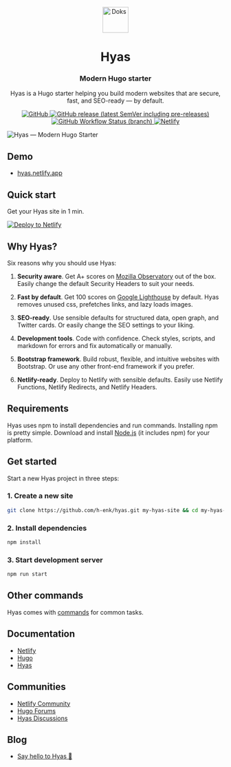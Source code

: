 <p align="center">
  <a href="https://gethyas.com/">
    <img alt="Doks" src="https://hyas.netlify.app/hyas.svg" width="60">
  </a>
</p>

<h1 align="center">
  Hyas
</h1>

<h3 align="center">
  Modern Hugo starter
</h3>

<p align="center">
  Hyas is a Hugo starter helping you build modern websites that are secure, fast, and SEO-ready — by default.
</p>

<p align="center">
  <a href="https://github.com/h-enk/hyas/blob/master/LICENSE">
    <img src="https://img.shields.io/github/license/h-enk/hyas?style=flat-square" alt="GitHub">
  </a>
  <a href="https://github.com/h-enk/hyas/releases">
    <img src="https://img.shields.io/github/v/release/h-enk/hyas?include_prereleases&style=flat-square"alt="GitHub release (latest SemVer including pre-releases)">
  </a>
  <a href="https://github.com/h-enk/hyas/actions?query=workflow%3A%22Hyas+CI%22">
    <img src="https://img.shields.io/github/workflow/status/h-enk/hyas/Hyas%20CI/master?style=flat-square" alt="GitHub Workflow Status (branch)">
  </a>
  <a href="https://app.netlify.com/sites/hyas/deploys">
    <img src="https://img.shields.io/netlify/895a161c-86be-48a2-8c57-a8c5d68cd1a4?style=flat-square" alt="Netlify">
  </a>
</p>

![Hyas — Modern Hugo Starter](https://raw.githubusercontent.com/h-enk/hyas/master/images/tn.png)

## Demo

- [hyas.netlify.app](https://hyas.netlify.app/)

## Quick start

Get your Hyas site in 1 min.

[![Deploy to Netlify](https://www.netlify.com/img/deploy/button.svg)](https://app.netlify.com/start/deploy?repository=https://github.com/h-enk/hyas)

## Why Hyas?

Six reasons why you should use Hyas:

1. __Security aware__. Get A+ scores on [Mozilla Observatory](https://observatory.mozilla.org/analyze/hyas.netlify.app) out of the box. Easily change the default Security Headers to suit your needs.

2. __Fast by default__. Get 100 scores on [Google Lighthouse](https://googlechrome.github.io/lighthouse/viewer/?gist=8b7aec005ae7b9e128ad5c4e2f125fea) by default. Hyas removes unused css, prefetches links, and lazy loads images.

3. __SEO-ready__. Use sensible defaults for structured data, open graph, and Twitter cards. Or easily change the SEO settings to your liking.

4. __Development tools__. Code with confidence. Check styles, scripts, and markdown for errors and fix automatically or manually.

5. __Bootstrap framework__. Build robust, flexible, and intuitive websites with Bootstrap. Or use any other front-end framework if you prefer.

6. __Netlify-ready__. Deploy to Netlify with sensible defaults. Easily use Netlify Functions, Netlify Redirects, and Netlify Headers.

## Requirements

Hyas uses npm to install dependencies and run commands. Installing npm is pretty simple. Download and install [Node.js](https://nodejs.org/) (it includes npm) for your platform.

## Get started

Start a new Hyas project in three steps:

### 1. Create a new site

```bash
git clone https://github.com/h-enk/hyas.git my-hyas-site && cd my-hyas-site
```

### 2. Install dependencies

```bash
npm install
```

### 3. Start development server

```bash
npm run start
```

## Other commands

Hyas comes with [commands](https://gethyas.com/docs/prologue/commands/) for common tasks.

## Documentation

- [Netlify](https://docs.netlify.com/)
- [Hugo](https://gohugo.io/documentation/)
- [Hyas](https://gethyas.com/)

## Communities

- [Netlify Community](https://community.netlify.com/)
- [Hugo Forums](https://discourse.gohugo.io/)
- [Hyas Discussions](https://github.com/h-enk/hyas/discussions)

## Blog
<!--START_SECTION:feed-->
* [Say hello to Hyas 👋](https:&#x2F;&#x2F;gethyas.com&#x2F;blog&#x2F;say-hello-to-hyas&#x2F;)
<!--END_SECTION:feed-->